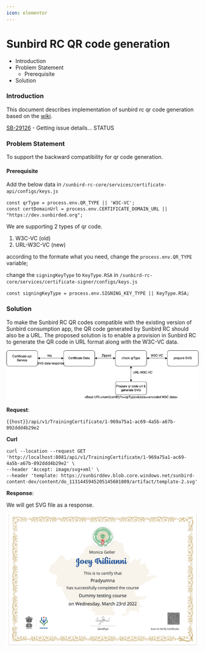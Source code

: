 ```yaml
---
icon: elementor
---
```


# Sunbird RC QR code generation

* Introduction
* Problem Statement
  * Prerequisite
* Solution

### Introduction <a href="#sunbirdrcqrcodegeneration-introduction" id="sunbirdrcqrcodegeneration-introduction"></a>

This document describes implementation of sunbird rc qr code generation based on the [wiki](broken-reference).

[SB-29126](https://project-sunbird.atlassian.net/browse/SB-29126) - Getting issue details... STATUS

### Problem Statement <a href="#sunbirdrcqrcodegeneration-problemstatement" id="sunbirdrcqrcodegeneration-problemstatement"></a>

To support the backward compatibility for qr code generation.

#### Prerequisite <a href="#sunbirdrcqrcodegeneration-prerequisite" id="sunbirdrcqrcodegeneration-prerequisite"></a>

Add the below data in `/sunbird-rc-core/services/certificate-api/configs/keys.js`

```
const qrType = process.env.QR_TYPE || 'W3C-VC'; 
const certDomainUrl = process.env.CERTIFICATE_DOMAIN_URL || "https://dev.sunbirded.org";
```

We are supporting 2 types of qr code.

1. W3C-VC (old)
2. URL-W3C-VC (new)

according to the formate what you need, change the `process.env.QR_TYPE` variable;

change the `signingKeyType` to `KeyType.RSA` in `/sunbird-rc-core/services/certificate-signer/configs/keys.js`

```
const signingKeyType = process.env.SIGNING_KEY_TYPE || KeyType.RSA;
```

### Solution <a href="#sunbirdrcqrcodegeneration-solution" id="sunbirdrcqrcodegeneration-solution"></a>

To make the Sunbird RC QR codes compatible with the existing version of Sunbird consumption app, the QR code generated by Sunbird RC should also be a URL. The proposed solution is to enable a provision in Sunbird RC to generate the QR code in URL format along with the W3C-VC data.

![](../../../../.gitbook/assets/3111878657.png)

**Request**:

```
{{host}}/api/v1/TrainingCertificate/1-969a75a1-ac69-4a5b-a67b-092ddd4b29e2
```

**Curl**

```
curl --location --request GET 'http://localhost:8081/api/v1/TrainingCertificate/1-969a75a1-ac69-4a5b-a67b-092ddd4b29e2' \
--header 'Accept: image/svg+xml' \
--header 'template: https://sunbirddev.blob.core.windows.net/sunbird-content-dev/content/do_1131445945205145601809/artifact/template-2.svg'
```

**Response**:

We will get SVG file as a response.

![](../../../../.gitbook/assets/3111911425.png)
